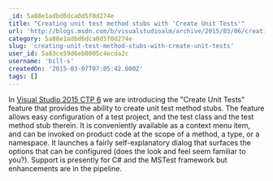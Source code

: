 ```yaml
---
_id: 5a88e1adbd6dca0d5f0d274e
title: "Creating unit test method stubs with 'Create Unit Tests'"
url: 'http://blogs.msdn.com/b/visualstudioalm/archive/2015/03/06/creating-unit-test-stubs.aspx'
category: 5a88e1adbd6dca0d5f0d274e
slug: 'creating-unit-test-method-stubs-with-create-unit-tests'
user_id: 5a83ce59d6eb0005c4ecda2c
username: 'bill-s'
createdOn: '2015-03-07T07:05:42.000Z'
tags: []
---
```


In <a href="https://www.visualstudio.com/downloads/visual-studio-2015-ctp-vs">Visual Studio 2015 CTP 6</a> we are introducing the "Create Unit Tests" feature that provides the ability to create unit test method stubs. The feature allows easy configuration of a test project, and the test class and the test method stub therein. It is conveniently available as a context menu item, and can be invoked on product code at the scope of a method, a type, or a namespace. It launches a fairly self-explanatory dialog that surfaces the options that can be configured (does the look and feel seem familiar to you?). Support is presently for C# and the MSTest framework but enhancements are in the pipeline.
